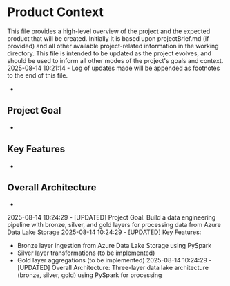 # Product Context

This file provides a high-level overview of the project and the expected product that will be created. Initially it is based upon projectBrief.md (if provided) and all other available project-related information in the working directory. This file is intended to be updated as the project evolves, and should be used to inform all other modes of the project's goals and context.
2025-08-14 10:21:14 - Log of updates made will be appended as footnotes to the end of this file.

*

## Project Goal

*   

## Key Features

*   

## Overall Architecture

*   
2025-08-14 10:24:29 - [UPDATED] Project Goal: Build a data engineering pipeline with bronze, silver, and gold layers for processing data from Azure Data Lake Storage
2025-08-14 10:24:29 - [UPDATED] Key Features: 
* Bronze layer ingestion from Azure Data Lake Storage using PySpark
* Silver layer transformations (to be implemented)
* Gold layer aggregations (to be implemented)
2025-08-14 10:24:29 - [UPDATED] Overall Architecture: Three-layer data lake architecture (bronze, silver, gold) using PySpark for processing